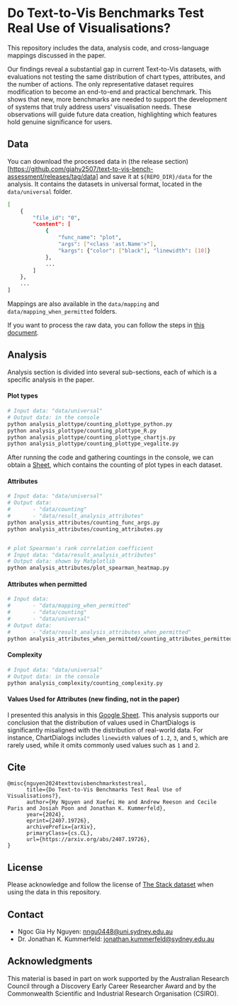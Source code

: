 # Do Text-to-Vis Benchmarks Test Real Use of Visualisations?
This repository includes the data, analysis code, and cross-language mappings discussed in the paper.

Our findings reveal a substantial gap in current Text-to-Vis datasets, with evaluations not testing the same distribution of chart types, attributes, and the number of actions. 
The only representative dataset requires modification to become an end-to-end and practical benchmark. 
This shows that new, more benchmarks are needed to support the development of systems that truly address users' visualisation needs. 
These observations will guide future data creation, highlighting which features hold genuine significance for users.


## Data
You can download the processed data in (the release section)[https://github.com/giahy2507/text-to-vis-bench-assessment/releases/tag/data] and save it at `${REPO_DIR}/data` for the analysis.
It contains the datasets in universal format, located in the `data/universal` folder.
```bash
[
    {
        "file_id": "0",
        "content": [
            {
                "func_name": "plot", 
                "args": ["<class 'ast.Name'>"], 
                "kargs": {"color": ["black"], "linewidth": [10]}
            },
            ...
        ]
    },
    ...
]
```
Mappings are also available in the `data/mapping` and `data/mapping_when_permitted` folders.

If you want to process the raw data, you can follow the steps in [this document](./preprocessing_data/README.md).

## Analysis
Analysis section is divided into several sub-sections, each of which is a specific analysis in the paper.

#### Plot types
```bash
# Input data: "data/universal"
# Output data: in the console
python analysis_plottype/counting_plottype_python.py
python analysis_plottype/counting_plottype_R.py
python analysis_plottype/counting_plottype_chartjs.py
python analysis_plottype/counting_plottype_vegalite.py
```
After running the code and gathering countings in the console, we can obtain a [Sheet](https://docs.google.com/spreadsheets/d/1CcEblrSUnKP4FPWhSQZ3mLIVJbSAXP9VQFW-d4VTIyU/edit?usp=sharing), which contains the counting of plot types in each dataset.

#### Attributes
```bash
# Input data: "data/universal"
# Output data: 
#       - "data/counting"
#       - "data/result_analysis_attributes"
python analysis_attributes/counting_func_args.py
python analysis_attributes/counting_attributes.py


# plot Spearman's rank correlation coefficient
# Input data: "data/result_analysis_attributes"
# Output data: shown by Matplotlib
python analysis_attributes/plot_spearman_heatmap.py
```
#### Attributes when permitted
```bash
# Input data: 
#       - "data/mapping_when_permitted"
#       - "data/counting"
#       - "data/universal"
# Output data: 
#       - "data/result_analysis_attributes_when_permitted"
python analysis_attributes_when_permitted/counting_attributes_permitted.py
```

#### Complexity
```bash
# Input data: "data/universal"
# Output data: in the console
python analysis_complexity/counting_complexity.py
```

#### Values Used for Attributes (new finding, not in the paper)
I presented this analysis in this [Google Sheet](https://docs.google.com/spreadsheets/d/1dduAB5f9UiKpQ4esiVHkdmPNi63LfeY7Pbq2KzirbsM/edit?usp=sharing).
This analysis supports our conclusion that the distribution of values used in ChartDialogs is significantly misaligned with the distribution of real-world data. For instance, ChartDialogs includes `linewidth` values of `1.2`, `3`, and `5`, which are rarely used, while it omits commonly used values such as `1` and `2`.

## Cite
```
@misc{nguyen2024texttovisbenchmarkstestreal,
      title={Do Text-to-Vis Benchmarks Test Real Use of Visualisations?}, 
      author={Hy Nguyen and Xuefei He and Andrew Reeson and Cecile Paris and Josiah Poon and Jonathan K. Kummerfeld},
      year={2024},
      eprint={2407.19726},
      archivePrefix={arXiv},
      primaryClass={cs.CL},
      url={https://arxiv.org/abs/2407.19726}, 
}
```

## License
Please acknowledge and follow the license of [The Stack dataset](https://huggingface.co/datasets/bigcode/the-stack-dedup#terms-of-use-for-the-stack) when using the data in this repository.

## Contact
- Ngoc Gia Hy Nguyen: nngu0448@uni.sydney.edu.au
- Dr. Jonathan K. Kummerfeld: jonathan.kummerfeld@sydney.edu.au

## Acknowledgments
This material is based in part on work supported by the Australian Research Council through a Discovery Early Career Researcher Award and by the Commonwealth Scientific and Industrial Research Organisation (CSIRO).
